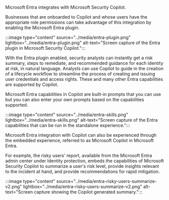 Microsoft Entra integrates with Microsoft Security Copilot.  

Businesses that are onboarded to Copilot and whose users have the appropriate role permissions can take advantage of this integration by enabling the Microsoft Entra plugin.

:::image type="content" source="../media/entra-plugin.png" lightbox="../media/entra-plugin.png" alt-text="Screen capture of the Entra plugin in Microsoft Security Copilot.":::

With the Entra plugin enabled, security analysts can instantly get a risk summary, steps to remediate, and recommended guidance for each identity at risk, in natural language. Analysts can use Copilot to guide in the creation of a lifecycle workflow to streamline the process of creating and issuing user credentials and access rights. These and many other Entra capabilities are supported by Copilot.

Microsoft Entra capabilities in Copilot are built-in prompts that you can use but you can also enter your own prompts based on the capabilities supported.

:::image type="content" source="../media/entra-skills.png" lightbox="../media/entra-skills.png" alt-text="Screen capture of the Entra capabilities that can be run in the standalone experience.":::

Microsoft Entra integration with Copilot can also be experienced through the embedded experience, referred to as Microsoft Copilot in Microsoft Entra.  

For example, the risky users' report, available from the Microsoft Entra admin center under Identity protection, embeds the capabilities of Microsoft Security Copilot to summarize a user's risk level, provide insights relevant to the incident at hand, and provide recommendations for rapid mitigation.

:::image type="content" source="../media/entra-risky-users-summarize-v2.png" lightbox="../media/entra-risky-users-summarize-v2.png" alt-text="Screen capture showing the Copilot generated summary.":::